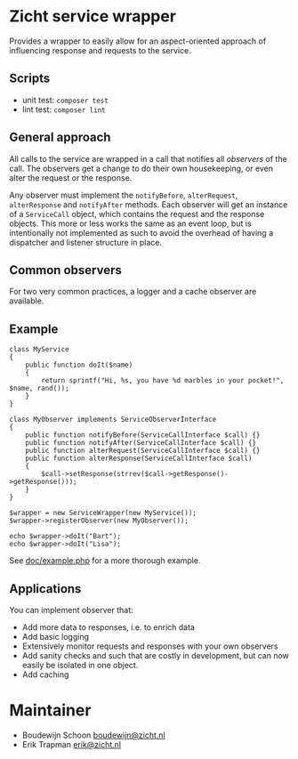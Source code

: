 # Zicht service wrapper #

Provides a wrapper to easily allow for an aspect-oriented approach of influencing response
and requests to the service.

## Scripts
- unit test: `composer test`
- lint test: `composer lint`

## General approach ##

All calls to the service are wrapped in a call that notifies all _observers_ of the call.
The observers get a change to do their own housekeeping, or even alter the request or the
response.

Any observer must implement the `notifyBefore`, `alterRequest`, `alterResponse` and
`notifyAfter` methods. Each observer will get an instance of a `ServiceCall` object, which
contains the request and the response objects. This more or less works the same as an event
loop, but is intentionally not implemented as such to avoid the overhead of having a
dispatcher and listener structure in place.

## Common observers ##
For two very common practices, a logger and a cache observer are available.

## Example ##

```
class MyService
{
    public function doIt($name)
    {
        return sprintf("Hi, %s, you have %d marbles in your pocket!", $name, rand());
    }
}

class MyObserver implements ServiceObserverInterface
{
    public function notifyBefore(ServiceCallInterface $call) {}
    public function notifyAfter(ServiceCallInterface $call) {}
    public function alterRequest(ServiceCallInterface $call) {}
    public function alterResponse(ServiceCallInterface $call)
    {
        $call->setResponse(strrev($call->getResponse()->getResponse()));
    }
}

$wrapper = new ServiceWrapper(new MyService());
$wrapper->registerObserver(new MyObserver());

echo $wrapper->doIt("Bart");
echo $wrapper->doIt("Lisa");
```

See [doc/example.php](doc/example.php) for a more thorough example.

## Applications ##

You can implement observer that:

- Add more data to responses, i.e. to enrich data
- Add basic logging
- Extensively monitor requests and responses with your own observers
- Add sanity checks and such that are costly in development, but can now easily be isolated in one object.
- Add caching

# Maintainer
* Boudewijn Schoon <boudewijn@zicht.nl>
* Erik Trapman <erik@zicht.nl>
